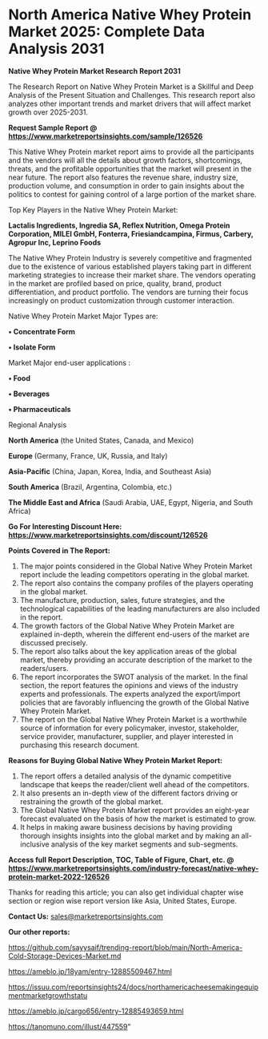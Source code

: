 # North America Native Whey Protein Market 2025: Complete Data Analysis 2031

<strong>Native Whey Protein Market Research Report 2031</strong>

The Research Report on Native Whey Protein Market is a Skillful and Deep Analysis of the Present Situation and Challenges. This research report also analyzes other important trends and market drivers that will affect market growth over 2025-2031.

<strong>Request Sample Report @ <a href=https://www.marketreportsinsights.com/sample/126526>https://www.marketreportsinsights.com/sample/126526</a></strong>

This Native Whey Protein market report aims to provide all the participants and the vendors will all the details about growth factors, shortcomings, threats, and the profitable opportunities that the market will present in the near future. The report also features the revenue share, industry size, production volume, and consumption in order to gain insights about the politics to contest for gaining control of a large portion of the market share.

Top Key Players in the Native Whey Protein Market:

<strong>Lactalis Ingredients, Ingredia SA, Reflex Nutrition, Omega Protein Corporation, MILEI GmbH, Fonterra, Friesiandcampina, Firmus, Carbery, Agropur Inc, Leprino Foods</strong>

The Native Whey Protein Industry is severely competitive and fragmented due to the existence of various established players taking part in different marketing strategies to increase their market share. The vendors operating in the market are profiled based on price, quality, brand, product differentiation, and product portfolio. The vendors are turning their focus increasingly on product customization through customer interaction.

Native Whey Protein Market Major Types are:

<strong>• Concentrate Form

• Isolate Form</strong>

Market Major end-user applications :

<strong>• Food

• Beverages

• Pharmaceuticals</strong>

Regional Analysis

</u><strong><b>North America</b></strong> (the United States, Canada, and Mexico)

<strong><b>Europe </b></strong>(Germany, France, UK, Russia, and Italy)

<strong><b>Asia-Pacific</b></strong> (China, Japan, Korea, India, and Southeast Asia)

<strong><b>South America</b></strong> (Brazil, Argentina, Colombia, etc.)

<strong><b>The Middle East and Africa</b></strong> (Saudi Arabia, UAE, Egypt, Nigeria, and South Africa)

<strong>Go For Interesting Discount Here: <a href=https://www.marketreportsinsights.com/discount/126526>https://www.marketreportsinsights.com/discount/126526</a></strong>

<strong>Points Covered in The Report:</strong>
<ol>
  <li>The major points considered in the Global Native Whey Protein Market report include the leading competitors operating in the global market.</li>
  <li>The report also contains the company profiles of the players operating in the global market.</li>
  <li>The manufacture, production, sales, future strategies, and the technological capabilities of the leading manufacturers are also included in the report.</li>
  <li>The growth factors of the Global Native Whey Protein Market are explained in-depth, wherein the different end-users of the market are discussed precisely.</li>
  <li>The report also talks about the key application areas of the global market, thereby providing an accurate description of the market to the readers/users.</li>
  <li>The report incorporates the SWOT analysis of the market. In the final section, the report features the opinions and views of the industry experts and professionals. The experts analyzed the export/import policies that are favorably influencing the growth of the Global Native Whey Protein Market.</li>
  <li>The report on the Global Native Whey Protein Market is a worthwhile source of information for every policymaker, investor, stakeholder, service provider, manufacturer, supplier, and player interested in purchasing this research document.</li>
</ol>
<strong>Reasons for Buying Global Native Whey Protein Market Report:</strong>

<ol>
  <li>The report offers a detailed analysis of the dynamic competitive landscape that keeps the reader/client well ahead of the competitors.</li>
  <li>It also presents an in-depth view of the different factors driving or restraining the growth of the global market.</li>
  <li>The Global Native Whey Protein Market report provides an eight-year forecast evaluated on the basis of how the market is estimated to grow.</li>
  <li>It helps in making aware business decisions by having providing thorough insights insights into the global market and by making an all-inclusive analysis of the key market segments and sub-segments.</li>
</ol>
<strong>Access full Report Description, TOC, Table of Figure, Chart, etc. @ <a href=https://www.marketreportsinsights.com/industry-forecast/native-whey-protein-market-2022-126526>https://www.marketreportsinsights.com/industry-forecast/native-whey-protein-market-2022-126526</a></strong>


Thanks for reading this article; you can also get individual chapter wise section or region wise report version like Asia, United States, Europe.

<strong>Contact Us:</strong>
sales@marketreportsinsights.com

<strong>Our other reports:</strong>

<a href=https://github.com/sayysaif/trending-report/blob/main/North-America-Cold-Storage-Devices-Market.md>https://github.com/sayysaif/trending-report/blob/main/North-America-Cold-Storage-Devices-Market.md</a>

<a href=https://ameblo.jp/18yam/entry-12885509467.html>https://ameblo.jp/18yam/entry-12885509467.html</a>

<a href=https://issuu.com/reportsinsights24/docs/northamericacheesemakingequipmentmarketgrowthstatu>https://issuu.com/reportsinsights24/docs/northamericacheesemakingequipmentmarketgrowthstatu</a>

<a href=https://ameblo.jp/cargo656/entry-12885493659.html>https://ameblo.jp/cargo656/entry-12885493659.html</a>

<a href=https://tanomuno.com/illust/447559>https://tanomuno.com/illust/447559</a>"
